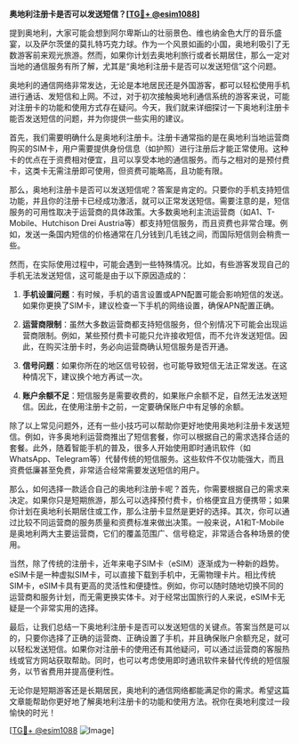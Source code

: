 **奥地利注册卡是否可以发送短信？[[TG💪+ @esim1088](https://t.me/s/esim1088)]**

提到奥地利，大家可能会想到阿尔卑斯山的壮丽景色、维也纳金色大厅的音乐盛宴，以及萨尔茨堡的莫扎特巧克力球。作为一个风景如画的小国，奥地利吸引了无数游客前来观光旅游。然而，如果你计划去奥地利旅行或者长期居住，那么一定对当地的通信服务有所了解，尤其是“奥地利注册卡是否可以发送短信”这个问题。

奥地利的通信网络非常发达，无论是本地居民还是外国游客，都可以轻松使用手机进行通话、发短信和上网。不过，对于初次接触奥地利通信系统的游客来说，可能对注册卡的功能和使用方式存在疑问。今天，我们就来详细探讨一下奥地利注册卡能否发送短信的问题，并为你提供一些实用的建议。

首先，我们需要明确什么是奥地利注册卡。注册卡通常指的是在奥地利当地运营商购买的SIM卡，用户需要提供身份信息（如护照）进行注册后才能正常使用。这种卡的优点在于资费相对便宜，且可以享受本地的通信服务。而与之相对的是预付费卡，这类卡无需注册即可使用，但资费可能略高，且功能有限。

那么，奥地利注册卡是否可以发送短信呢？答案是肯定的。只要你的手机支持短信功能，并且你的注册卡已经成功激活，就可以正常发送短信。需要注意的是，短信服务的可用性取决于运营商的具体政策。大多数奥地利主流运营商（如A1、T-Mobile、Hutchison Drei Austria等）都支持短信服务，而且资费也非常合理。例如，发送一条国内短信的价格通常在几分钱到几毛钱之间，而国际短信则会稍贵一些。

然而，在实际使用过程中，可能会遇到一些特殊情况。比如，有些游客发现自己的手机无法发送短信，这可能是由于以下原因造成的：

1. **手机设置问题**：有时候，手机的语言设置或APN配置可能会影响短信的发送。如果你更换了SIM卡，建议检查一下手机的网络设置，确保APN配置正确。
   
2. **运营商限制**：虽然大多数运营商都支持短信服务，但个别情况下可能会出现运营商限制。例如，某些预付费卡可能只允许接收短信，而不允许发送短信。因此，在购买注册卡时，务必向运营商确认短信服务是否开通。

3. **信号问题**：如果你所在的地区信号较弱，也可能导致短信无法正常发送。在这种情况下，建议换个地方再试一次。

4. **账户余额不足**：短信服务是需要收费的，如果账户余额不足，自然无法发送短信。因此，在使用注册卡之前，一定要确保账户中有足够的余额。

除了以上常见问题外，还有一些小技巧可以帮助你更好地使用奥地利注册卡发送短信。例如，许多奥地利运营商推出了短信套餐，你可以根据自己的需求选择合适的套餐。此外，随着智能手机的普及，很多人开始使用即时通讯软件（如WhatsApp、Telegram等）代替传统的短信服务。这些软件不仅功能强大，而且资费低廉甚至免费，非常适合经常需要发送短信的用户。

那么，如何选择一款适合自己的奥地利注册卡呢？首先，你需要根据自己的需求来决定。如果你只是短期旅游，那么可以选择预付费卡，价格便宜且方便携带；如果你计划在奥地利长期居住或工作，那么注册卡显然是更好的选择。其次，你可以通过比较不同运营商的服务质量和资费标准来做出决策。一般来说，A1和T-Mobile是奥地利两大主要运营商，它们的覆盖范围广、信号稳定，非常适合各种场景的使用。

当然，除了传统的注册卡，近年来电子SIM卡（eSIM）逐渐成为一种新的趋势。eSIM卡是一种虚拟SIM卡，可以直接下载到手机中，无需物理卡片。相比传统SIM卡，eSIM卡具有更高的灵活性和便捷性。例如，你可以随时随地切换不同的运营商和服务计划，而无需更换实体卡。对于经常出国旅行的人来说，eSIM卡无疑是一个非常实用的选择。

最后，让我们总结一下奥地利注册卡是否可以发送短信的关键点。答案当然是可以的，只要你选择了正确的运营商、正确设置了手机，并且确保账户余额充足，就可以轻松发送短信。如果你对注册卡的使用还有其他疑问，可以通过运营商的客服热线或官方网站获取帮助。同时，也可以考虑使用即时通讯软件来替代传统的短信服务，以节省费用并提高便利性。

无论你是短期游客还是长期居民，奥地利的通信网络都能满足你的需求。希望这篇文章能帮助你更好地了解奥地利注册卡的功能和使用方法。祝你在奥地利度过一段愉快的时光！

[[TG💪+ @esim1088](https://t.me/s/esim1088) ![Image](https://i.postimg.cc/4NQfJmqS/Snipaste-2025-05-13-00-14-12.png)]